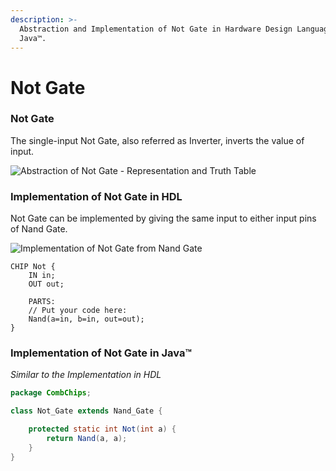 ```yaml
---
description: >-
  Abstraction and Implementation of Not Gate in Hardware Design Language and
  Java™.
---
```


# Not Gate

### Not Gate

The single-input Not Gate, also referred as Inverter, inverts the value of input.

![Abstraction of Not Gate - Representation and Truth Table](https://electronics-club.com/wp-content/uploads/2019/04/NOT-Gate.png)

### Implementation of Not Gate in HDL

Not Gate can be implemented by giving the same input to either input pins of Nand Gate.

![Implementation of Not Gate from Nand Gate](https://www.electronicshub.org/wp-content/uploads/2015/06/111.jpg)

```nand2tetris-hdl
CHIP Not {
    IN in;
    OUT out;

    PARTS:
    // Put your code here:
    Nand(a=in, b=in, out=out);
}
```

### Implementation of Not Gate in Java™

_Similar to the Implementation in HDL_

```java
package CombChips;

class Not_Gate extends Nand_Gate {

    protected static int Not(int a) {
        return Nand(a, a);
    }
}
```
